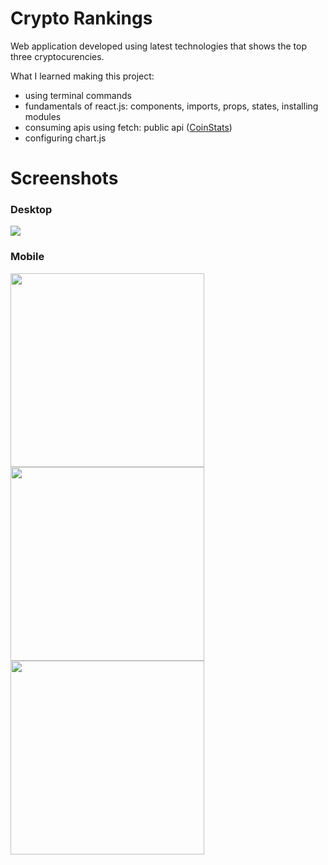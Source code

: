 # Crypto Rankings

Web application developed using latest technologies that shows the top three cryptocurencies.

What I learned making this project:
- using terminal commands
- fundamentals of react.js: components, imports, props, states, installing modules
- consuming apis using fetch: public api ([CoinStats](https://documenter.getpostman.com/view/5734027/RzZ6Hzr3))
- configuring chart.js

# Screenshots

### Desktop
<img src="https://raw.githubusercontent.com/eduardconstantin/Crypto-Rankings/main/screenshots/mainScreen-desktop.png">

### Mobile
<div style="display: flex; flex-direction: column;">
  <img width="310px" src="https://raw.githubusercontent.com/eduardconstantin/Crypto-Rankings/main/screenshots/mainScreen-mobile1.png">
  <img width="310px" src="https://raw.githubusercontent.com/eduardconstantin/Crypto-Rankings/main/screenshots/mainScreen-mobile2.png">
  <img width="310px" src="https://raw.githubusercontent.com/eduardconstantin/Crypto-Rankings/main/screenshots/mainScreen-mobile3.png">
<div>
